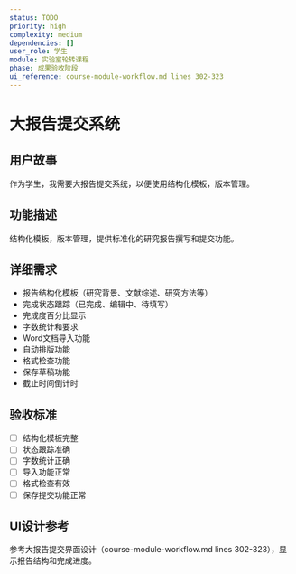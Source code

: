 ```yaml
---
status: TODO
priority: high
complexity: medium
dependencies: []
user_role: 学生
module: 实验室轮转课程
phase: 成果验收阶段
ui_reference: course-module-workflow.md lines 302-323
---
```


# 大报告提交系统

## 用户故事
作为学生，我需要大报告提交系统，以便使用结构化模板，版本管理。

## 功能描述
结构化模板，版本管理，提供标准化的研究报告撰写和提交功能。

## 详细需求
- 报告结构化模板（研究背景、文献综述、研究方法等）
- 完成状态跟踪（已完成、编辑中、待填写）
- 完成度百分比显示
- 字数统计和要求
- Word文档导入功能
- 自动排版功能
- 格式检查功能
- 保存草稿功能
- 截止时间倒计时

## 验收标准
- [ ] 结构化模板完整
- [ ] 状态跟踪准确
- [ ] 字数统计正确
- [ ] 导入功能正常
- [ ] 格式检查有效
- [ ] 保存提交功能正常

## UI设计参考
参考大报告提交界面设计（course-module-workflow.md lines 302-323），显示报告结构和完成进度。